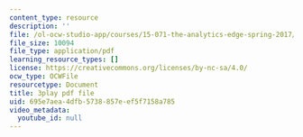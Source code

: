 ```yaml
---
content_type: resource
description: ''
file: /ol-ocw-studio-app/courses/15-071-the-analytics-edge-spring-2017/695e7aea4dfb5738857eef5f7158a785_VDtL2g9Viik.pdf
file_size: 10094
file_type: application/pdf
learning_resource_types: []
license: https://creativecommons.org/licenses/by-nc-sa/4.0/
ocw_type: OCWFile
resourcetype: Document
title: 3play pdf file
uid: 695e7aea-4dfb-5738-857e-ef5f7158a785
video_metadata:
  youtube_id: null
---
```

